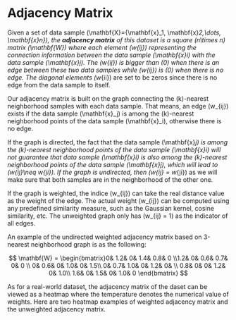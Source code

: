 # Adjacency Matrix

Given a set of data sample \(\mathbf{X}=\{\mathbf{x}_1, \mathbf{x}_2,\dots, \mathbf{x}_n\}\), the **adjacency matrix** of this dataset is a square \(n\times n\) matrix \(\mathbf{W}\) where each element \(w_{ij}\) representing the connection information between the data sample \(\mathbf{x}_i\) with the data sample \(\mathbf{x}_j\). The \(w_{ij}\) is bigger than \(0\) when there is an edge between these two data samples while \(w_{ij}\) is \(0\) when there is no edge. The diagonal elements \(w_{ii}\) are set to be zeros since there is no edge from the data sample to itself. 

Our adjacency matrix is built on the graph connecting the \(k\)-nearest neighborhood samples with each data sample. That means, an edge \(w_{ij}\) exists if the data sample \(\mathbf{x}_j\) is among the \(k\)-nearest neighborhood points of the data sample \(\mathbf{x}_i\), otherwise there is no edge. 

If the graph is directed, the fact that the data sample \(\mathbf{x}_j\) is among the \(k\)-nearest neighborhood points of the data sample \(\mathbf{x}_i\) will not guarantee that data sample \(\mathbf{x}_i\) is also among the \(k\)-nearest neighborhood points of the data sample \(\mathbf{x}_j\), which will lead to \(w_{ij}\neq w_{ji}\). If the graph is undirected, then \(w_{ij} = w_{ji}\) as we will make sure that both samples are in the neighborhood of the other one. 

If the graph is weighted, the indice \(w_{ij}\) can take the real distance value as the weight of the edge. The actual weight \(w_{ij}\) can be computed using any predefined similarity measure, such as the Gaussian kernel, cosine similarity, etc. The unweighted graph only has \(w_{ij} = 1\) as the indicator of all edges. 

An example of the undirected weighted adjacency matrix based on 3-nearest neighborhood graph is as the following:


$$
\mathbf{W} = \begin{bmatrix}0& 1.2& 0& 1.4& 0.8& 0 \\1.2& 0& 0.6& 0.7& 0& 0 \\ 
0& 0.6& 0& 1.0& 0& 1.5\\ 0& 0.7& 1.0& 0& 1.2& 0& \\
0.8& 0& 0& 1.2& 0& 1.0\\ 1.6& 0& 1.5& 0& 1.0& 0 \end{bmatrix}
$$

As for a real-world dataset, the adjacency matrix of the daset can be viewed as a heatmap where the temperature denotes the numerical value of weights. Here are two heatmap examples of weighted adjacency matrix and the unweighted adjacency matrix.

